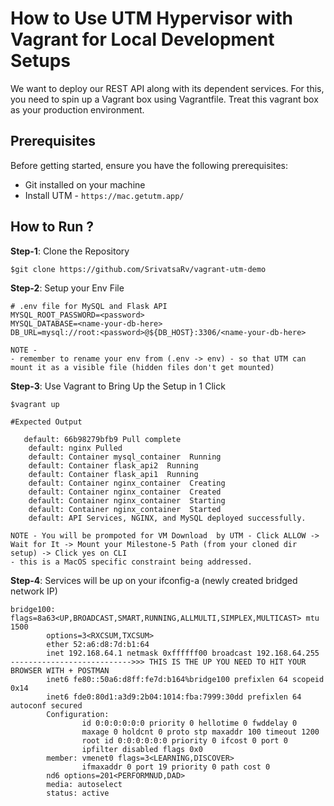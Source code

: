 # How to Use UTM Hypervisor with Vagrant for Local Development Setups

We want to deploy our REST API along with its dependent services. For this, you need to spin up a Vagrant box using Vagrantfile. Treat this vagrant box as your production environment.

## Prerequisites
Before getting started, ensure you have the following prerequisites:

- Git installed on your machine
- Install UTM - `https://mac.getutm.app/` 

## How to Run ?

**Step-1**: Clone the Repository
```
$git clone https://github.com/SrivatsaRv/vagrant-utm-demo
```

**Step-2**: Setup your Env File
```
# .env file for MySQL and Flask API
MYSQL_ROOT_PASSWORD=<password>
MYSQL_DATABASE=<name-your-db-here>
DB_URL=mysql://root:<password>@${DB_HOST}:3306/<name-your-db-here>

NOTE - 
- remember to rename your env from (.env -> env) - so that UTM can mount it as a visible file (hidden files don't get mounted)
```


**Step-3**: Use Vagrant to Bring Up the Setup in 1 Click
```
$vagrant up

#Expected Output 

   default: 66b98279bfb9 Pull complete
    default: nginx Pulled
    default: Container mysql_container  Running
    default: Container flask_api2  Running
    default: Container flask_api1  Running
    default: Container nginx_container  Creating
    default: Container nginx_container  Created
    default: Container nginx_container  Starting
    default: Container nginx_container  Started
    default: API Services, NGINX, and MySQL deployed successfully.

NOTE - You will be prompoted for VM Download  by UTM - Click ALLOW -> Wait for It -> Mount your Milestone-5 Path (from your cloned dir setup) -> Click yes on CLI
- this is a MacOS specific constraint being addressed. 

```


**Step-4**: Services will be up on your ifconfig-a (newly created bridged network IP) 
```
bridge100: flags=8a63<UP,BROADCAST,SMART,RUNNING,ALLMULTI,SIMPLEX,MULTICAST> mtu 1500
        options=3<RXCSUM,TXCSUM>
        ether 52:a6:d8:7d:b1:64
        inet 192.168.64.1 netmask 0xffffff00 broadcast 192.168.64.255     --------------------------->>> THIS IS THE UP YOU NEED TO HIT YOUR BROWSER WITH + POSTMAN
        inet6 fe80::50a6:d8ff:fe7d:b164%bridge100 prefixlen 64 scopeid 0x14 
        inet6 fde0:80d1:a3d9:2b04:1014:fba:7999:30dd prefixlen 64 autoconf secured 
        Configuration:
                id 0:0:0:0:0:0 priority 0 hellotime 0 fwddelay 0
                maxage 0 holdcnt 0 proto stp maxaddr 100 timeout 1200
                root id 0:0:0:0:0:0 priority 0 ifcost 0 port 0
                ipfilter disabled flags 0x0
        member: vmenet0 flags=3<LEARNING,DISCOVER>
                ifmaxaddr 0 port 19 priority 0 path cost 0
        nd6 options=201<PERFORMNUD,DAD>
        media: autoselect
        status: active
```
